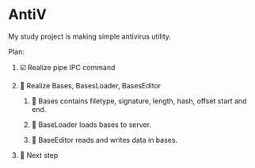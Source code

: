 # AntiV
My study project is making simple antivirus utility.

Plan:

1. :ballot_box_with_check: Realize pipe IPC command

2. :black_square_button: Realize Bases, BasesLoader, BasesEditor

	1. :black_square_button: Bases contains filetype, signature, length, hash, offset start and end.

	2. :black_square_button: BaseLoader loads bases to server.

	3. :black_square_button: BaseEditor reads and writes data in bases.

3. :black_square_button: Next step
